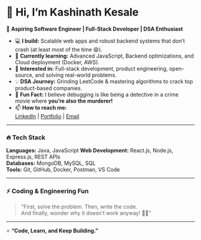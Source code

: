 # 👋 Hi, I’m Kashinath Kesale  

🚀 **Aspiring Software Engineer | Full-Stack Developer | DSA Enthusiast**  

- 💻 **I build:** Scalable web apps and robust backend systems that don’t crash (at least most of the time 😄).  
- 🌱 **Currently learning:** Advanced JavaScript, Backend optimizations, and Cloud deployment (Docker, AWS).  
- 👀 **Interested in:** Full-stack development, product engineering, open-source, and solving real-world problems.  
- 💡 **DSA Journey:** Grinding LeetCode & mastering algorithms to crack top product-based companies.  
- 💬 **Fun Fact:** I believe debugging is like being a detective in a crime movie where **you’re also the murderer!**  
- 📫 **How to reach me:**  
  [LinkedIn](https://linkedin.com/in/kashinath-kesale) | [Portfolio](https://kashinath-kesale-portfolio.vercel.app/) | [Email](mailto:kashinathkesale1@gmail.com)  

---

### 🔥 **Tech Stack**  
**Languages:** Java, JavaScript
**Web Development:** React.js, Node.js, Express.js, REST APIs  
**Databases:** MongoDB, MySQL, SQL  
**Tools:** Git, GitHub, Docker, Postman, VS Code

---

### ⚡ **Coding & Engineering Fun**  
> "First, solve the problem. Then, write the code.  
> And finally, wonder why it doesn’t work anyway! 🤷‍♂️"  

---

⭐ **“Code, Learn, and Keep Building.”**  
